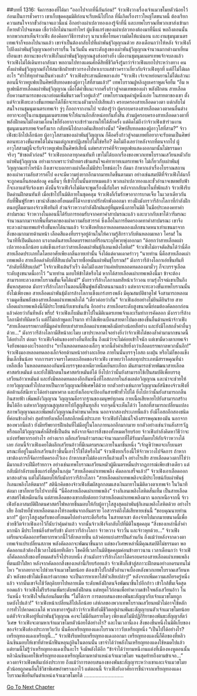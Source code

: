##บทที่ 1316: จัดการของที่ได้มา
“ออกไปจากที่นี่กันก่อน!”
จ้าวเฟิงวางเรื่องเจ้าแมวขโมยตัวน้อยไว้ก่อนเป็นการชั่วคราว เขาเก็บชุดคลุมมิติก่อนจะรีบหนีไปไกล
ที่นี่เกิดเรื่องราวใหญ่โตขนาดนี้ ต้องเรียกความสนใจจากขั้วอำนาจแถวนี้แน่
อีกอย่างเผ่าเปลวทองเองรู้จักที่นี่ และเทพโบราณที่พวกเขาส่งเข้ามาก็หายตัวไปจนหมด
เชื่อว่าอีกไม่นานเท่าไหร่ ผู้แข็งแกร่งของเผ่าเปลวทองต้องมาที่นี่แน่
พอถึงตอนนั้นหากพวกเขาเห็นจ้าวเฟิง ต้องคิดหาวิธีการต่างๆ นานาเพื่อโยนความผิดให้แน่นอน
และงานชุมนุมเนตรเทพเจ้าก็จบลงไปนานแล้ว เขาจำเป็นต้องกลับไปที่เผ่าพันธุ์วิญญาณด้วย
สองเดือนกว่าให้หลัง จ้าวเฟิงก็ไปถึงเผ่าพันธุ์วิญญาณอย่างราบรื่น
ในวันนั้น คนระดับสูงของเผ่าพันธุ์วิญญาณจำนวนมากต่างมาเยี่ยมเยือนเขา
สถานะของจ้าวเฟิงในเผ่าพันธุ์วิญญาณสูงส่งอย่างยิ่ง เมื่องานชุมนุมเนตรเทพเจ้าจบลงแล้ว จ้าวเฟิงไม่ได้เดินทางกลับมา พอถามไปทางแดนศักดิ์สิทธิ์ชีวิตจึงรู้มาว่าจ้าวเฟิงแยกไประหว่างทาง
คนทั้งเผ่าพันธุ์วิญญาณยังให้สมาชิกฝ่ายข่าวกรองไปหาเบาะแสข่าวคราวเกี่ยวกับจ้าวเฟิงทุกที่ แต่ก็ไม่ได้ผลอะไร
“ทำให้ทุกท่านเป็นห่วงแล้ว”
จ้าวเฟิงประสานมือพลางเอ่ย
“จ้าวเฟิง เจ้าจะหย่อนยานไม่ได้แล้วนะ ตอนนี้จ้าวหยูเฟยเป็นศิษย์สืบทอดของผู้อาวุโสที่สามแล้ว!”
เทพโบราณฝูหลิงลูบเคราพูดเจือยิ้ม
“อืม หยูเฟยมีสายเลือดเผ่าพันธุ์วิญญาณ เมื่อได้คำชี้แนะจากครึ่งก้าวสู่จอมเทพของเผ่า พลังฝึกตน สายเลือด กับความสามารถของนางย่อมเพิ่มขึ้นรวดเร็วอยู่แล้ว!”
เทพโบราณชุดดำผู้หนึ่งเอ่ย
ในสายตาของเขา ตั้งแต่จ้าวเฟิงทะลวงขั้นเทพมาได้ก็ชักจะทะนงตัวมากไปเสียแล้ว
ครอบครองสายเลือดดวงตา แต่กลับไม่สนใจงานชุมนุมเนตรเทพเจ้า จู่ๆ ก็ออกจากงานไป
จะต้องรู้ว่า ผู้ครอบครองสายเลือดดวงตาคนอื่นต่างอยากจะอยู่ในงานชุมนุมเนตรเทพเจ้าให้นานอีกสักหน่อยกันทั้งสิ้น
ส่วนผู้ครอบครองสายเลือดดวงตาที่พลังฝึกตนไม่ถึงตามเงื่อนไขก็ยังอยากจะเข้าร่วมงานให้ได้สักครั้ง
แต่คิดไม่ถึงว่าจ้าวเฟิงเข้าร่วมงานชุมนุมเนตรเทพเจ้าครั้งแรก กลับหนีไปกลางคันเสียอย่างนั้น!
“ศิษย์สืบทอดของผู้อาวุโสที่สาม?”
จ้าวเฟิงชะงักไปเล็กน้อย
ผู้อาวุโสสามของเผ่าพันธุ์วิญญาณ ก็คือครึ่งก้าวสู่จอมเทพที่อยากจะรับตนเป็นศิษย์ตอนทะลวงขั้นเทพได้ไม่นานแต่ถูกเขาปฏิเสธไปไม่ใช่หรือ?
คิดไม่ถึงเลยว่าหลังจากที่ตนจากไป ผู้อาวุโสสามผู้นี้จะรับจ้าวหยูเฟยเป็นศิษย์เสียนี่
แต่พรสวรรค์ที่จ้าวหยูเฟยแสดงออกมานั้นไม่ธรรมดาจริงๆ
“ข้าขอตัวก่อน!”
จ้าวเฟิงบอกลาทุกคนทันที
เขาไม่ได้บอกเรื่องของพวกเทพโบราณเสวียนหมัวกับเผ่าพันธุ์วิญญาณ
อย่างแรกเพราะว่าฝ่ายตรงข้ามสนใจแค่ทายาทเนตรเทพเจ้า ไม่เกี่ยวกับเผ่าพันธุ์วิญญาณเท่าไหร่นัก ถึงเขาจะบอกทางเผ่าก็คงไม่มีประโยชน์อะไร
ถัดมา ถ้าหากเล่าเรื่องโบราณสถานของเผ่าความลับสวรรค์ไป คงจะมีความยุ่งยากอีกมากมายเกิดขึ้นตามมา
อย่างเช่นสมบัติที่จ้าวเฟิงได้มาก็จะถูกคนอื่นสอดส่องดู
คนอื่นๆ ที่เข้าไปในนั้นตายหมดแล้ว พวกเผ่าเปลวทองและขั้วอำนาจเขตพยับฟ้าก็จะเอาแต่จับจ้องเขา
ดังนั้นจ้าวเฟิงจึงไม่คิดจะพูดเรื่องนี้กับใคร
หลังจากกลับมาในที่พักแล้ว จ้าวเฟิงรีบปิดด่านฝึกตนทันที
เมื่อเข้าไปในมิติภายในชุดคลุม จ้าวเฟิงก็เริ่มรักษาอาการบาดเจ็บ
ในเวลาเดียวกันกับที่ฟื้นฟูรักษา เขานำสิ่งของทั้งหมดที่ได้จากซากปรักหักพังออกมา
ทางฝั่งมังกรวารีล้างโลกาที่กำลังฝึกตนอยู่ลืมตามองจ้าวเฟิงทันที
ส่วนจ้าวหวางกำลังฝึกฝนอยู่ที่มุมหนึ่งภายในมิติ ในมือประคองคทาคำสาปมรณะ
จ้าวหวางในตอนนี้ได้รับการยอมรับจากคทาคำสาปมรณะแล้ว
และบวกกับเขาได้วารีมรณะจำนวนมากมาจากพื้นที่มรดกของเผ่าความลับสวรรค์ ซึ่งเอื้อในการยึดครองคทาคำสาปมรณะ เขาจึงทะลวงผ่านเทพแท้จริงขั้นหกได้นานแล้ว
จ้าวเฟิงหยิบเอาหลอดทดลองผลึกขนาดหนาเท่าแขนมาจากสิ่งของมากมายด้านหน้า
เลือดสีแดงที่บรรจุอยู่ด้านในให้ความรู้สึกราวกับหินหลอมเหลว
โครม!
ในวินาทีที่เปิดมันออก แรงกดดันสายเลือดบรรพกาลที่ร้อนระอุก็พวยพุ่งออกมา
“ด้อยกว่าสายเลือดเผ่าเปลวทองเล็กน้อย แต่แข็งแกร่งกว่าสายเลือดเผ่าพันธุ์กิเลนเพลิงโลหิต!”
จ้าวเฟิงไม่อาจตัดสินได้ว่านี่คือสายเลือดประเภทใดโดยอาศัยเพียงกลิ่นอายเท่านั้น จึงได้แต่คาดเดาคร่าวๆ
“นายท่าน นี่คือสายเลือดเผ่าเทพเพลิง สายเลือดลำดับที่สี่สิบแปดในรายชื่อหมื่นเผ่าพันธุ์โบราณ!”
มังกรวารีล้างโลกาเอ่ยขึ้นทันที
“ลำดับที่สี่สิบแปด!”
ใจจ้าวเฟิงเต้นรัวเร็ว
คิดไม่ถึงเลยว่าแค่หยิบหลอดทดลองมามั่วๆ ก็จะบรรจุเลือดระดับสูงขนาดนี้เอาไว้
“นายท่าน มอบให้ข้าได้หรือไม่ หากได้สายเลือดเผ่าเทพเพลิงนี้มา ข้าจะต้องสามารถทะลวงเทพโบราณขั้นเจ็ดได้แน่!”
มังกรวารีล้างโลกาเผยสีหน้าเว้าวอน
ยามรุ่งโรจน์เขาเป็นถึงขั้นหกสุดยอด มังกรวารีล้างโลกาในตอนนี้ฟื้นฟูพลังฝึกตนนานแล้ว แต่หากจะทะลวงขั้นเทพโบราณนั้นยังไม่เพียงพอ
สายเลือดเผ่าพันธุ์มังกรล้างโลกาแข็งแกร่งทรงพลัง มีคุณสมบัติธาตุไฟ จึงสามารถหลอมรวมดูดซึมพลังของสายเลือดเผ่าเทพเพลิงได้
“เดี๋ยวค่อยว่ากัน”
จ้าวเฟิงเอ่ยอย่างไม่ยินดียินร้าย
สายเลือดเผ่าเทพเพลิงนี้ก็มีประโยชน์กับเขาเช่นกัน
อีกอย่าง สายเลือดระดับสูงขนาดนี้ย่อมต้องคัดลอกก่อนแล้วค่อยว่ากันทีหลัง
พรึ่บ!
จ้าวเฟิงเก็บมันเข้าไปในมิติเนตรเทพเจ้าและเริ่มทำการคัดลอก
มังกรวารีล้างโลกามีท่าทีผิดหวัง แต่ก็ไม่กล้าพูดอะไรมาก ทำได้เพียงเบือนสายตาไปมองของชิ้นอื่นด้านหน้าจ้าวเฟิง
“สายเลือดบรรพกาลที่มีมูลค่าเทียบเท่าสายเลือดเผ่าเทพเพลิงมีอย่างน้อยสี่อย่าง และยังมีโอสถล้ำค่าอื่นๆ ด้วย…”
มังกรวารีล้างโลกามีสีหน้าละโมบ
เขาประหลาดใจอย่างยิ่งว่าจ้าวเฟิงได้ของล้ำค่ามามากขนาดนี้ได้อย่างไร
ต่อมา จ้าวเฟิงจึงค้นของอย่างอื่นทีละชิ้น
ถึงแม้ว่าจะไม่ค่อยเข้าใจนัก แต่เขามีดวงตาเทพเจ้า จึงยังพอมองอะไรออกบ้าง
“ยาในหลอดทดลองเล็กๆ พวกนี้ล้ำค่าเสียยิ่งกว่าเลือดบรรพกาลพวกนั้นอีก!”
จ้าวเฟิงมองหลอดทดลองเล็กจ้อยด้านหน้าอย่างละเอียด ภายในนั้นบรรจุโอสถ ผงฝุ่น หรือไม่ก็ของแข็งชิ้นเล็กชิ้นน้อย
จากการตรวจตราโดยละเอียดของจ้าวเฟิง เขาพบว่าโอสถทุกประเภทมีสรรพคุณที่น่าเหลือเชื่อ
ในหลอดทดลองอันหนึ่งบรรจุของเหนียวหนืดเย็นยะเยือก มันสามารถช่วยพัฒนาสายเลือดศาสตร์เหมันต์ และยังใช้ฝึกตนในศาสตร์เหมันต์ได้ ยิ่งไปกว่านั้นยังสามารถใช้เป็นสมบัติเพื่อบรรลุเสวียนอ้าวเหมันต์
และยังมีหลอดทดลองอีกอันหนึ่งที่โอสถภายในส่งผลต่อวิญญาณ และน่าจะช่วยให้กายวิญญาณทั่วไปกลายเป็นกายวิญญาณที่พิเศษได้ด้วย
ยกตัวอย่างเช่นกายวิญญาณอัสนีของจ้าวเฟิงที่ต่อต้านอัสนีเทวะได้อย่างมหาศาล และยังเกือบจะป้องกันสายฟ้าทั่วไปได้ ยิ่งไปกว่านั้นยังสามารถกลืนกินสายฟ้า เพิ่มพลังวิญญาณ
วิญญาณคือรากฐานของมนุษย์ทุกคน กายเนื้อเสียหายไปยังสามารถสร้างขึ้นได้อีก แต่หากวิญญาณสูญสลายไปก็สูญสิ้นทุกสิ่ง
จากจุดนี้จะเห็นได้ว่า โอสถที่สามารถเปลี่ยนแปลงสภาพวิญญาณและเพิ่มพลังวิญญาณล้ำค่าขนาดไหน
นอกจากสองประเภทนี้แล้ว ยังมีโอสถอีกสองชนิดที่ค่อนข้างล้ำค่า
สุดท้ายยังเหลือโอสถอีกหนึ่งประเภท จ้าวเฟิงยังไม่แน่ใจถึงสรรพคุณของมัน
นอกจากของพวกนี้แล้ว ยังมีทรัพยากรฝึกฝนที่ไม่มีอยู่ในโลกภายนอกอีกมากมาย ยกตัวอย่างเช่นว่านสังสารวัฏหรือผลไม้วิญญาณศักดิ์สิทธิ์เป็นต้น
หลังจากจัดการสิ่งของทั้งหมดเรียบร้อย จ้าวเฟิงกำลังคิดหาวิธีว่าจะแบ่งทรัพยากรอย่างไร
อย่างแรก ผลึกเสวียนอ้าวมรณะจำนวนมากที่ได้รับมาก็มอบให้กับจ้าวหวางได้เลย
ก่อนนี้จ้าวเฟิงเคยได้ผลึกเสวียนอ้าวที่มีเนตรมรณะภายในมาชิ้นหนึ่ง
“เจ้าดูซิว่าพอจะเก็บเนตรมรณะที่อยู่ในผลึกเสวียนอ้าวชิ้นนี้เอาไว้ใช้ได้หรือไม่”
จ้าวเฟิงยกเรื่องนี้ให้จ้าวหวางไปจัดการ
ถ้าหากเขาต้องการก็จัดการยึดครองไว้เอง ถ้าหากเขาไม่ต้องการก็แล้วแต่ใจ
อย่างไรเสีย สายเลือดดวงตาก็ใช่ว่ามีมากแล้วจะฝีมือร้ายกาจ อย่างเช่นเทพโบราณเสวียนหมัวผู้มีเนตรหมื่นปรากฏการณ์เพียงข้างเดียว แต่กลับมีกำลังรบแข็งแกร่งที่สุดในกลุ่ม
“สายเลือดเผ่าเทพเพลิง คัดลอกเสร็จแล้ว!”
จ้าวเฟิงเอาเลือดออกมาสองส่วน แต่ไม่ได้มอบให้กับมังกรวารีล้างโลกา
“สายเลือดเผ่าเทพเพลิงจะมีประโยชน์กับเผ่าพันธุ์กิเลนเพลิงโลหิตมาก!”
สตินึกคิดของจ้าวเฟิงสัมผัสลูกกลมแสงเงินมายาในมิติดวงตาเทพเจ้า
ในวินาทีต่อมา เขาก็หายวับไปจากที่นี่
“นี่คือสายเลือดเผ่าเทพเพลิง”
ร่างกิเลนเพลิงโลหิตสั่นเทิ้ม
เป็นสายเลือดศาสตร์ไฟเหมือนกัน แต่สายเลือดของเขากลับด้อยกว่าสายเลือดเผ่าเทพเพลิงมาก
นอกเหนือจากนี้ จ้าวเฟิงยังเอาสมบัติฝึกตนศาสตร์ไฟหลายชิ้นมอบให้กับผู้อาวุโสสูงสุดเผ่าพันธุ์กิเลนเพลิงโลหิตด้วย
อย่างไรเสีย อีกฝ่ายก็ช่วยเหลือตนเองให้รอดพ้นจากอันตราย ไอสวรรค์ถึงได้เสียหายเช่นนี้
“ขอบคุณนายท่านมาก!”
ผู้อาวุโสสูงสุดรับของทั้งหมดไปอย่างกระตือรือร้น
ในสายตาเขา ต้องจ่ายไปมากมายขนาดนี้เพื่อช่วยชีวิตจ้าวเฟิงเอาไว้ก็นับว่าคุ้มค่าแล้ว
จากนั้นจ้าวเฟิงจึงกลับไปที่มิติในชุดคลุม
“สิ่งของเหล่านี้ล้ำค่ามากนัก มีประโยชน์ยิ่งสำหรับข้า มังกรวารีล้างโลกา จ้าวหวาง จ้าววั่น และจ้าวหุยด้วย…”
จ้าวเฟิงเตรียมจะคัดลอกทรัพยากรพวกนี้ไว้สักหลายชิ้น แล้วค่อยแบ่งสรรปันส่วนกัน
ถึงแม้ว่าหลังจากดวงตาเทพเจ้าแปรเปลี่ยนสภาพ พลังคัดลอกจะพัฒนาขึ้นมาก แต่ของวิเศษเหล่านี้มีคุณสมบัติไม่ธรรมดา พอคัดลอกแล้วต้องใช้เวลาไม่น้อยทีเดียว
โชคดีที่เวลาในมิติชุดคลุมค่อนข้างยาวนาน
เวลาเดือนกว่า จ้าวเฟิงก็คัดลอกสิ่งของทั้งหมดสำเร็จไปรอบหนึ่ง
ส่วนมังกรวารีล้างโลกาได้ครอบครองสายเลือดเผ่าเทพเพลิงที่ตนเฝ้าใฝ่หา
หลังจากคัดลอกสิ่งของเหล่านี้เรียบร้อยแล้ว จ้าวเฟิงก็เข้าสู่สภาวะฝึกตนอย่างอดรนทนไม่ไหว
“หากอยากจะไปช่วยเจ้าแมวขโมยน้อย ต้องเข้าไปใกล้ขั้วอำนาจเบื้องหลังพวกเทพโบราณเสวียนหมัว พลังของข้าไม่แข็งแกร่งมากพอ จะเป็นการหาเหาใส่หัวเสียเปล่าๆ!”
หลังจากเพิ่มความเสถียรครู่หนึ่งแล้ว จากนั้นเขาจึงใช้วัตถุดิบยาไปหลายเม็ด ระดับพลังฝึกตนจึงพัฒนาขึ้นไปอีกก้าว เข้าใกล้ขั้นเจ็ดสุดยอดแล้ว
จ้าวเฟิงไม่รีบร้อนเพิ่มระดับพลังฝึกตน แต่หยุดไว้ก่อนเพื่อทำความเข้าใจพลังเสวียนอ้าว
ในวันหนึ่ง จ้าวเฟิงใจสั่นก่อนลืมตาขึ้น
“ไม่ได้การ การตอบสนองของพันธะสัญญากับเจ้าแมวขโมยถูกบดบังไปแล้ว!”
จ้าวเฟิงหน้าเปลี่ยนสีไปเล็กน้อย
เล่ห์กลของพวกเทพโบราณเสวียนหมัวไม่อาจใช้หลักการทั่วไปคาดคะเนได้
พวกเขาอาจรู้แล้วว่าจ้าวเฟิงยังมีชีวิตอยู่ผ่านพันธะสัญญาบนตัวเจ้าแมวขโมยน้อย
แต่ตัวจ้าวเฟิงอยู่ที่เผ่าพันธุ์วิญญาณ คงจะไม่มีอันตรายใดๆ
เพียงแต่ไม่มีปฏิกิริยาของพันธะสัญญาสัตว์วิเศษ จ้าวเฟิงจะตามหาเจ้าแมวขโมยตัวน้อยได้อย่างไร?
และในเวลานี้เอง สิ่งของชิ้นหนึ่งในมิติเก็บของของจ้าวเฟิงส่องประกายวิบวับ
นั่นคือเหรียญทองแดงโบราณวาววับเหรียญหนึ่ง
“เป็นไปได้อย่างไร? เหรียญทองแดงเหรียญนี้…”
จ้าวเฟิงรีบหยิบเหรียญทองแดงออกมา
เหรียญทองแดงนี้ก็คือของที่หลิวฉินซินมอบให้เขาที่ตำหนักฟั่นหลุนกู่อินในตอนนั้น
เขาจำได้ว่าพลังในเหรียญทองแดงใช้หมดไปแล้ว
แต่ยามนี้ไม่รู้ว่าเหรียญทองแดงเป็นอะไร จึงมีพลังได้อีก
“ข้าจำได้ว่ายามหนีงานแต่งที่เมืองหงหูตอนนั้น หลิวฉินซินเคยใช้เหรียญทองแดงเหรียญนี้ตามหาตำแหน่งเจ้าแมวขโมย จนสุดท้ายถึงตามข้าเจอ…”
ดวงตาจ้าวเฟิงพลันเปล่งประกาย
ถึงแม้ว่าการตอบสนองของพันธะสัญญาระหว่างเขาและเจ้าแมวขโมยตัวน้อยถูกคนอื่นใช้วิชาพิเศษอำพรางเอาไว้
แต่ตอนนี้ จ้าวเฟิงยังอาศัยการชี้นำจากเหรียญทองแดงโบราณเพื่อยืนยันตำแหน่งเจ้าแมวขโมยได้
………………………


[Go To Next Chapter]( ./173.md)